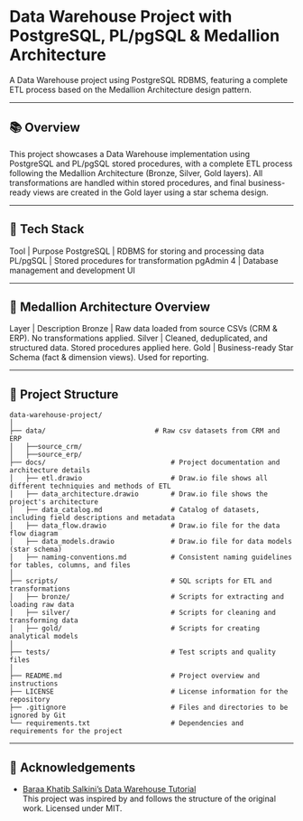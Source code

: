 # Data Warehouse Project with PostgreSQL, PL/pgSQL & Medallion Architecture

A Data Warehouse project using PostgreSQL RDBMS, featuring a complete ETL process based on the Medallion Architecture design pattern.

---

## 📚 Overview

This project showcases a Data Warehouse implementation using PostgreSQL and PL/pgSQL stored procedures, with a complete ETL process following the Medallion Architecture (Bronze, Silver, Gold layers). All transformations are handled within stored procedures, and final business-ready views are created in the Gold layer using a star schema design.

---

## 🧰 Tech Stack

Tool | Purpose
PostgreSQL | RDBMS for storing and processing data
PL/pgSQL | Stored procedures for transformation
pgAdmin 4 | Database management and development UI

---

## 🧱 Medallion Architecture Overview

Layer | Description
Bronze | Raw data loaded from source CSVs (CRM & ERP). No transformations applied.
Silver | Cleaned, deduplicated, and structured data. Stored procedures applied here.
Gold | Business-ready Star Schema (fact & dimension views). Used for reporting.

---

## 📂 Project Structure

```
data-warehouse-project/
│
├── data/                           # Raw csv datasets from CRM and ERP
│   ├──source_crm/
│   ├──source_erp/
├── docs/                               # Project documentation and architecture details
│   ├── etl.drawio                      # Draw.io file shows all different techniquies and methods of ETL
│   ├── data_architecture.drawio        # Draw.io file shows the project's architecture
│   ├── data_catalog.md                 # Catalog of datasets, including field descriptions and metadata
│   ├── data_flow.drawio                # Draw.io file for the data flow diagram
│   ├── data_models.drawio              # Draw.io file for data models (star schema)
│   ├── naming-conventions.md           # Consistent naming guidelines for tables, columns, and files
│
├── scripts/                            # SQL scripts for ETL and transformations
│   ├── bronze/                         # Scripts for extracting and loading raw data
│   ├── silver/                         # Scripts for cleaning and transforming data
│   ├── gold/                           # Scripts for creating analytical models
│
├── tests/                              # Test scripts and quality files
│
├── README.md                           # Project overview and instructions
├── LICENSE                             # License information for the repository
├── .gitignore                          # Files and directories to be ignored by Git
└── requirements.txt                    # Dependencies and requirements for the project
```
---

## 🙏 Acknowledgements

- [Baraa Khatib Salkini’s Data Warehouse Tutorial](https://github.com/DataWithBaraa/sql-data-warehouse-project/)  
  This project was inspired by and follows the structure of the original work. Licensed under MIT.






